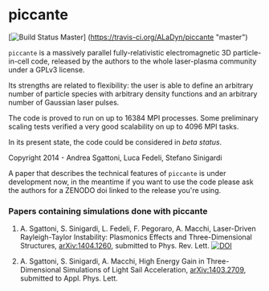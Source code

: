 piccante
========

[![Build Status Master](https://travis-ci.org/ALaDyn/piccante.png?branch=master)]
(https://travis-ci.org/ALaDyn/piccante "master")


``piccante`` is a massively parallel fully-relativistic electromagnetic 3D particle-in-cell code, released by the authors to the whole laser-plasma community under a GPLv3 license.

Its strengths are related to flexibility: the user is able to define an arbitrary number of particle species with arbitrary density functions and an arbitrary number of Gaussian laser pulses.

The code is proved to run on up to 16384 MPI processes. Some preliminary scaling tests verified a very good scalability on up to 4096 MPI tasks.

In its present state, the code could be considered in *beta status*.

Copyright 2014 - Andrea Sgattoni, Luca Fedeli, Stefano Sinigardi


A paper that describes the technical features of ``piccante`` is under development now, in the meantime if you want to use the code please ask the authors for a ZENODO doi linked to the release you're using.


### Papers containing simulations done with piccante ###

1) A. Sgattoni, S. Sinigardi, L. Fedeli, F. Pegoraro, A. Macchi, Laser-Driven Rayleigh-Taylor Instability: Plasmonics Effects and Three-Dimensional Structures, [arXiv:1404.1260](http://arxiv.org/pdf/1404.1260.pdf), submitted to Phys. Rev. Lett.
[![DOI](https://zenodo.org/badge/4711/ALaDyn/piccante.svg)](http://dx.doi.org/10.5281/zenodo.10587)

2) A. Sgattoni, S. Sinigardi, A. Macchi,  High Energy Gain in Three-Dimensional Simulations of Light Sail Acceleration, [arXiv:1403.2709](http://arxiv.org/pdf/1403.2709.pdf), submitted to Appl. Phys. Lett.

